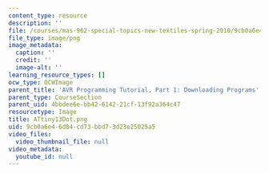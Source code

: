 ```yaml
---
content_type: resource
description: ''
file: /courses/mas-962-special-topics-new-textiles-spring-2010/9cb0a6e46d84cd73bbd73d23e25025a5_ATtiny13Dot.png
file_type: image/png
image_metadata:
  caption: ''
  credit: ''
  image-alt: ''
learning_resource_types: []
ocw_type: OCWImage
parent_title: 'AVR Programming Tutorial, Part 1: Downloading Programs'
parent_type: CourseSection
parent_uid: 4bbdee6e-bb42-6142-21cf-13f92a364c47
resourcetype: Image
title: ATtiny13Dot.png
uid: 9cb0a6e4-6d84-cd73-bbd7-3d23e25025a5
video_files:
  video_thumbnail_file: null
video_metadata:
  youtube_id: null
---
```

